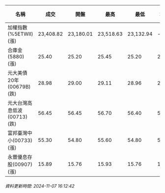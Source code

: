 | 名稱 | 成交 | 開盤 | 最高 | 最低 | 均價 | 成交金額(億) | 昨收 | 漲跌幅 | 漲跌 | 總量 | 昨量 | 振幅 |
| -------- | -------- | -------- | -------- |-------- | -------- | -------- |-------- |-------- |-------- | -------- | -------- |-------- |
|加權指數(%5ETWII) (漲)|23,408.82|23,180.01|23,518.63|23,132.94|-|4,254.80|23,217.38|0.82%|191.44|8,662,042|0|1.66%|
|合庫金(5880) (漲)|25.40|25.20|25.45|25.20|25.35|1.17|25.30|0.40%|0.10|4,602|5,666|0.99%|
|元大美債20年(00679B) (跌)|28.98|29.00|29.11|28.96|29.03|23.88|29.01|0.10%|0.03|82,249|222,690|0.52%|
|元大台灣高息低波(00713) (跌)|56.45|56.45|56.70|56.40|56.53|8.11|56.50|0.09%|0.05|14,351|16,231|0.53%|
|富邦臺灣中小(00733) (漲)|55.30|54.80|55.60|54.80|55.34|0.736|54.70|1.10%|0.60|1,330|1,052|1.46%|
|永豐優息存股(00907) (漲)|15.89|15.76|15.93|15.76|15.89|0.420|15.76|0.82%|0.13|2,641|1,654|1.08%|
###### 資料更新時間: 2024-11-07 16:12:42